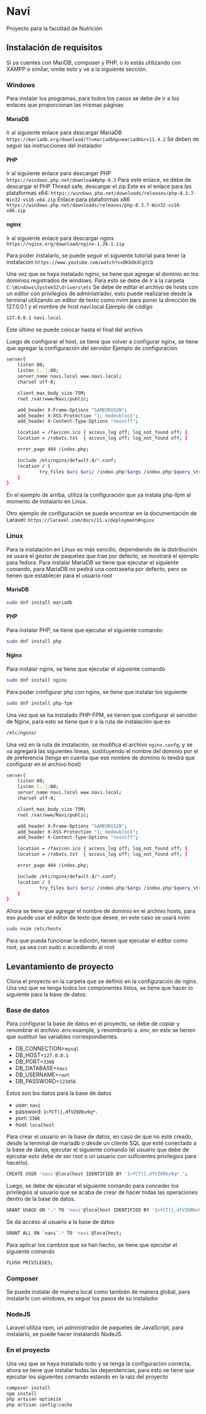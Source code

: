 # Navi

Proyecto para la facultad de Nutrición

## Instalación de requisitos
Si ya cuentes con MariDB, composer y PHP, o lo estás utilizando con XAMPP o similar,
omite esto y ve a la siguiente sección.
### Windows
Para instalar los programas, para todos los casos se debe de ir a los enlaces que proporcionan
las mismas páginas
#### MariaDB
Ir al siguiente enlace para descargar MariaDB
``https://mariadb.org/download/?t=mariadb&p=mariadb&r=11.4.2``
Se deben de seguir las instrucciones del instalador
#### PHP
Ir al siguiente enlace para descargar PHP
``https://windows.php.net/download#php-8.3``
Para este enlace, se debe de descargar el PHP Thread safe, descargar el zip
Este es el enlace para las plataformas x64:
``https://windows.php.net/downloads/releases/php-8.3.7-Win32-vs16-x64.zip``
Enlace para plataformas x86
``https://windows.php.net/downloads/releases/php-8.3.7-Win32-vs16-x86.zip``

#### nginx
Ir al siguiente enlace para descargar nginx
``https://nginx.org/download/nginx-1.26.1.zip``

Para poder instalarlo, se puede seguir el siguiente tutorial para tener la instalación
``https://www.youtube.com/watch?v=DKXdkXCgtCQ``

Una vez que se haya instalado nginx, se tiene que agregar el dominio en los dominios registrados de windows.
Para esto se debe de ir a la carpeta ``C:\Windows\System32\drivers\etc``
Se debe de editar el archivo de hosts con un editor con privilegios de administrador, esto puede realizarse desde la terminal utilizando un editor de texto como nvim
para poner la dirección de 127.0.0.1 y el nombre de host navi.local
Ejemplo de código
````sh
127.0.0.1 navi.local
````
Este último se puede colocar hasta el final del archivo

Luego de configurar el host, se tiene que volver a configurar nginx, se tiene que agregar la configuración
del servidor
Ejemplo de configuración
```sh
server{
    listen 80;
    listen [::]:80;
    server_name navi.local www.navi.local;
    charset utf-8;

    client_max_body_size 75M;
    root /var/www/Navi/public;

    add_header X-Frame-Options "SAMEORIGIN";
    add_header X-XSS-Protection "1; mode=block";
    add_header X-Content-Type-Options "nosniff";

    location = /favicon.ico { access_log off; log_not_found off; }
    location = /robots.txt  { access_log off; log_not_found off; }

    error_page 404 /index.php;

    include /etc/nginx/default.d/*.conf;
    location / {
            try_files $uri $uri/ /index.php?$args /index.php?$query_string;
    }
}
```
En el ejemplo de arriba, utiliza la configuración que ya instala php-fpm al momento de instalarlo en Linux.

Otro ejemplo de configuración se puede encontrar en la documentación de Laravel:
`https://laravel.com/docs/11.x/deployment#nginx`

### Linux
Para la instalación en Linux es más sencillo, dependiendo de la distribución se usará el gestor de paquetes que trae por defecto, se mostrará el ejemplo para
fedora.
Para instalar MariaDB se tiene que ejecutar el siguiente comando, para MariaDB no pedirá una contraseña por defecto, pero se tienen que establecer
para el usuario root
#### MariaDB
```sh
sudo dnf install mariadb
```

#### PHP
Para instalar PHP, se tiene que ejecutar el siguiente comando:

```sh
sudo dnf install php
```

#### Nginx
Para instalar nginx, se tiene que ejecutar el siguiente comando
```sh
sudo dnf install nginx
```

Para poder configurar php con nginx, se tiene que instalar los siguiente
```sh
sudo dnf install php-fpm
```
Una vez que se ha instalado PHP-FPM, se tienen que configurar el servidor de Nginx, para esto se tiene que ir a la ruta de instalación que es
```sh
/etc/nginx/
```
Una vez en la ruta de instalación, se modifica el archivo `nginx.confg`, y se va agregará las siguientes lineas, sustituyendo 
el nombre del dominio por el de preferencia (tenga en cuenta que ese nombre de dominio lo tendrá que configurar en el archivo host)

```sh
server{
    listen 80;
    listen [::]:80;
    server_name navi.local www.navi.local;
    charset utf-8;

    client_max_body_size 75M;
    root /var/www/Navi/public;

    add_header X-Frame-Options "SAMEORIGIN";
    add_header X-XSS-Protection "1; mode=block";
    add_header X-Content-Type-Options "nosniff";

    location = /favicon.ico { access_log off; log_not_found off; }
    location = /robots.txt  { access_log off; log_not_found off; }

    error_page 404 /index.php;

    include /etc/nginx/default.d/*.conf;
    location / {
            try_files $uri $uri/ /index.php?$args /index.php?$query_string;
    }
}
```

Ahora se tiene que agregar el nombre de dominio en el archivo hosts, para eso puede usar el editor de texto que desee, en este caso se usará
nvim
```sh
sudo nvim /etc/hosts
```
Para que pueda funcionar la edición, tienen que ejecutar el editor como root, ya sea con sudo o accediendo al root

## Levantamiento de proyecto
Clona el proyecto en la carpeta que se definió en la configuración de nginx.
Una vez que se tenga todos los componentes listos, se tiene que hacer lo siguiente para la base de datos.

### Base de datos
Para configurar la base de datos en el proyecto, se debe de copiar y renombrar el archivo .env.example, y renombrarlo a .env, en este se tienen que sustituir las variables 
correspondientes.

- DB_CONNECTION=`mysql`
- DB_HOST=`127.0.0.1`
- DB_PORT=`3306`
- DB_DATABASE=`navi`
- DB_USERNAME=`root`
- DB_PASSWORD=`123456`

Estos son los datos para la base de datos

- user: `navi`
- password: `1>fCT)},dfVZ6Rbv9q*.`
- port: `3306`
- host: `localhost`

Para crear el usuario en la base de datos, en caso de que no esté creado, desde la terminal de mariadb o
desde un cliente SQL que esté conectado a la base de datos, ejecutar el siguiente comando (el usuario que debe de ejecutar esto debe de ser root o 
un usuario con suficientes privilegios para hacerlo).

```sh
CREATE USER 'navi'@localhost IDENTIFIED BY '1>fCT)},dfVZ6Rbv9q*.';
```

Luego, se debe de ejecutar el siguiente comando para conceder los privilegios al usuario que se
acaba de crear de hacer todas las operaciones dentro de la base de datos.

```sh
GRANT USAGE ON *.* TO 'navi'@localhost IDENTIFIED BY '1>fCT)},dfVZ6Rbv9q*.';
```

Se da acceso al usuario a la base de datos

```sh
GRANT ALL ON `navi`.* TO 'navi'@localhost;
```

Para aplicar los cambios que se han hecho, se tiene que ejecutar el siguiente comando

```sh 
FLUSH PRIVILEGES;
```


### Composer
Se puede instalar de manera local como también de manera global, para instalarlo con windows, es seguir
los pasos de su instalador

### NodeJS
Laravel utiliza npm, un administrador de paquetes de JavaScript, para instalarlo, se puede hacer instalando
NodeJS.

### En el proyecto
Una vez que se haya instalado todo y se tenga la configuración correcta, ahora se tiene que instalar todas las dependencias, para esto
se tiene que ejecutar los siguientes comando estando en la raíz del proyecto
```sh
composer install
npm install
php artisan optimize
php artisan config:cache
```

